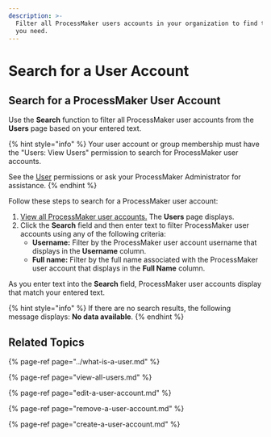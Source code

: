 ```yaml
---
description: >-
  Filter all ProcessMaker users accounts in your organization to find that one
  you need.
---
```


# Search for a User Account

## Search for a ProcessMaker User Account

Use the **Search** function to filter all ProcessMaker user accounts from the **Users** page based on your entered text.

{% hint style="info" %}
Your user account or group membership must have the "Users: View Users" permission to search for ProcessMaker user accounts.

See the [User](../../permission-descriptions-for-users-and-groups.md#users) permissions or ask your ProcessMaker Administrator for assistance.
{% endhint %}

Follow these steps to search for a ProcessMaker user account:

1. [View all ProcessMaker user accounts.](view-all-users.md) The **Users** page displays.
2. Click the **Search** field and then enter text to filter ProcessMaker user accounts using any of the following criteria:
   * **Username:** Filter by the ProcessMaker user account username that displays in the **Username** column.
   * **Full name:** Filter by the full name associated with the ProcessMaker user account that displays in the **Full Name** column.

As you enter text into the **Search** field, ProcessMaker user accounts display that match your entered text.

{% hint style="info" %}
If there are no search results, the following message displays: **No data available**.
{% endhint %}

## Related Topics

{% page-ref page="../what-is-a-user.md" %}

{% page-ref page="view-all-users.md" %}

{% page-ref page="edit-a-user-account.md" %}

{% page-ref page="remove-a-user-account.md" %}

{% page-ref page="create-a-user-account.md" %}

